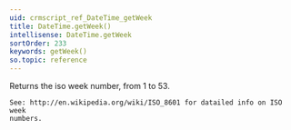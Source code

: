 ```yaml
---
uid: crmscript_ref_DateTime_getWeek
title: DateTime.getWeek()
intellisense: DateTime.getWeek
sortOrder: 233
keywords: getWeek()
so.topic: reference
---
```


Returns the iso week number, from 1 to 53.


    See: http://en.wikipedia.org/wiki/ISO_8601 for datailed info on ISO week
    numbers.


